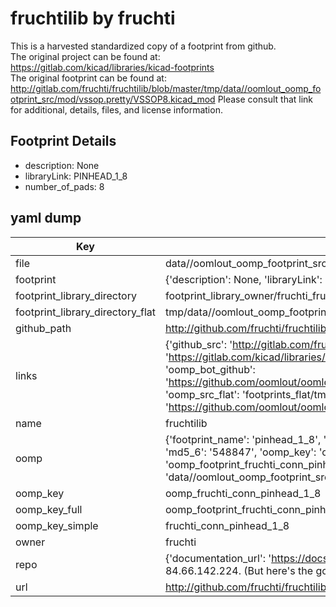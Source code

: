 # fruchtilib by fruchti  
This is a harvested standardized copy of a footprint from github.  
The original project can be found at:  
https://gitlab.com/kicad/libraries/kicad-footprints  
The original footprint can be found at:
http://gitlab.com/fruchti/fruchtilib/blob/master/tmp/data//oomlout_oomp_footprint_src/mod/vssop.pretty/VSSOP8.kicad_mod
Please consult that link for additional, details, files, and license information.  
## Footprint Details
* description: None  
* libraryLink: PINHEAD_1_8  
* number_of_pads: 8  
## yaml dump  
| Key | Value |  
| --- | --- |  
| file | data//oomlout_oomp_footprint_src/fruchtilib/mod/conn.pretty/PINHEAD_1_8.kicad_mod |  
| footprint | {'description': None, 'libraryLink': 'PINHEAD_1_8', 'number_of_pads': 8} |  
| footprint_library_directory | footprint_library_owner/fruchti_fruchtilib |  
| footprint_library_directory_flat | tmp/data//oomlout_oomp_footprint_src/footprints_flat/fruchti_conn_pinhead_1_8/working |  
| github_path | http://github.com/fruchti/fruchtilib/blob/master/tmp/data//oomlout_oomp_footprint_src/mod/conn.pretty/PINHEAD_1_8.kicad_mod |  
| links | {'github_src': 'http://gitlab.com/fruchti/fruchtilib/blob/master/tmp/data//oomlout_oomp_footprint_src/mod/vssop.pretty/VSSOP8.kicad_mod', 'github_src_repo': 'https://gitlab.com/kicad/libraries/kicad-footprints', 'oomp_bot': 'tmp/data//oomlout_oomp_footprint_src/footprints/fruchti_conn_pinhead_1_8/working', 'oomp_bot_github': 'https://github.com/oomlout/oomlout_oomp_footprint_bot/tree/main/tmp/data//oomlout_oomp_footprint_src/footprints/fruchti_conn_pinhead_1_8/working', 'oomp_src_flat': 'footprints_flat/tmp/data//oomlout_oomp_footprint_src/footprints_flat/fruchti_conn_pinhead_1_8/working', 'oomp_src_flat_github': 'https://github.com/oomlout/oomlout_oomp_footprint_src/tree/main/tmp/data//oomlout_oomp_footprint_src/footprints_flat/fruchti_conn_pinhead_1_8/working'} |  
| name | fruchtilib |  
| oomp | {'footprint_name': 'pinhead_1_8', 'library_name': 'conn', 'md5': '548847cf0678e8fba13c68ac73555f17', 'md5_10': '548847cf06', 'md5_5': '54884', 'md5_6': '548847', 'oomp_key': 'oomp_fruchti_conn_pinhead_1_8', 'oomp_key_extra': 'oomp_footprint_fruchti_conn_pinhead_1_8', 'oomp_key_full': 'oomp_footprint_fruchti_conn_pinhead_1_8_548847', 'oomp_key_simple': 'fruchti_conn_pinhead_1_8', 'original_filename': 'data//oomlout_oomp_footprint_src/fruchtilib/mod/conn.pretty/PINHEAD_1_8.kicad_mod', 'owner_name': 'fruchti'} |  
| oomp_key | oomp_fruchti_conn_pinhead_1_8 |  
| oomp_key_full | oomp_footprint_fruchti_conn_pinhead_1_8 |  
| oomp_key_simple | fruchti_conn_pinhead_1_8 |  
| owner | fruchti |  
| repo | {'documentation_url': 'https://docs.github.com/rest/overview/resources-in-the-rest-api#rate-limiting', 'message': "API rate limit exceeded for 84.66.142.224. (But here's the good news: Authenticated requests get a higher rate limit. Check out the documentation for more details.)"} |  
| url | http://github.com/fruchti/fruchtilib |  

